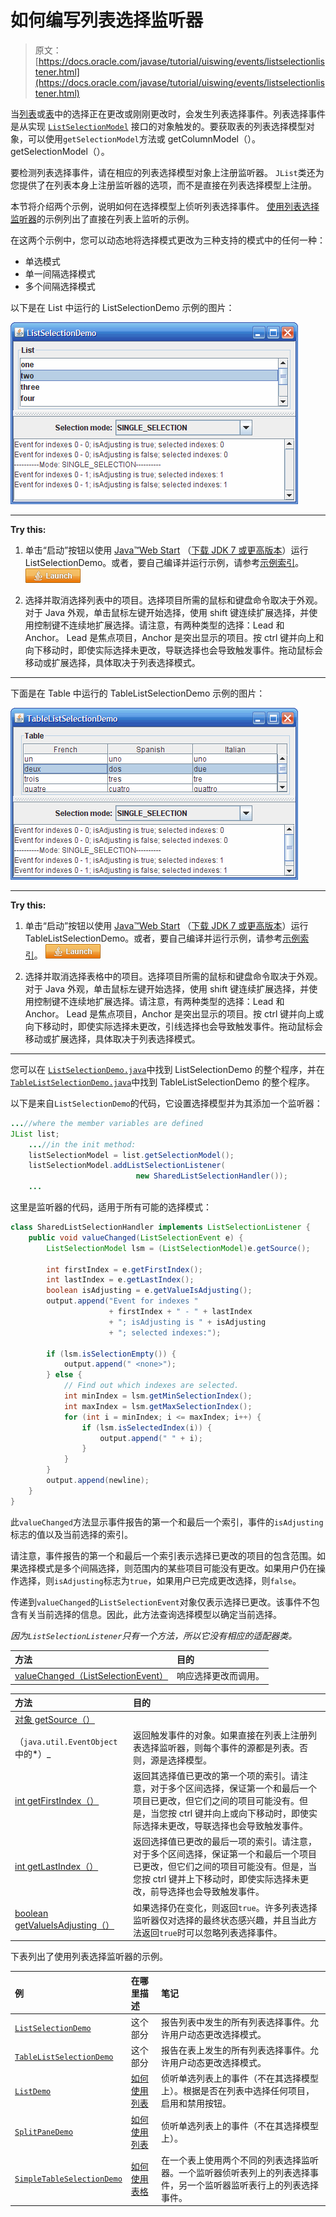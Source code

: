 # 如何编写列表选择监听器

> 原文： [https://docs.oracle.com/javase/tutorial/uiswing/events/listselectionlistener.html](https://docs.oracle.com/javase/tutorial/uiswing/events/listselectionlistener.html)

当[列表](../components/list.html)或[表](../components/table.html)中的选择正在更改或刚刚更改时，会发生列表选择事件。列表选择事件是从实现 [`ListSelectionModel`](https://docs.oracle.com/javase/8/docs/api/javax/swing/ListSelectionModel.html) 接口的对象触发的。要获取表的列表选择模型对象，可以使用`getSelectionModel`方法或 getColumnModel（）。getSelectionModel（）。

要检测列表选择事件，请在相应的列表选择模型对象上注册监听器。 `JList`类还为您提供了在列表本身上注册监听器的选项，而不是直接在列表选择模型上注册。

本节将介绍两个示例，说明如何在选择模型上侦听列表选择事件。 [使用列表选择监听器](#eg)的示例列出了直接在列表上监听的示例。

在这两个示例中，您可以动态地将选择模式更改为三种支持的模式中的任何一种：

*   单选模式
*   单一间隔选择模式
*   多个间隔选择模式

以下是在 List 中运行的 ListSelectionDemo 示例的图片：

![A snapshot of ListSelectionDemo, which demonstrates selection modes and list selection model.](img/f8e202290090e8544a5c17aa09067507.jpg)

* * *

**Try this:** 

1.  单击“启动”按钮以使用 [Java™Web Start](http://www.oracle.com/technetwork/java/javase/javawebstart/index.html) （[下载 JDK 7 或更高版本](http://www.oracle.com/technetwork/java/javase/downloads/index.html)）运行 ListSelectionDemo。或者，要自己编译并运行示例，请参考[示例索引](../examples/events/index.html#ListSelectionDemo)。 [![Launches the ListSelectionDemo example](img/4707a69a17729d71c56b2bdbbb4cc61c.jpg)](https://docs.oracle.com/javase/tutorialJWS/samples/uiswing/ListSelectionDemoProject/ListSelectionDemo.jnlp) 

2.  选择并取消选择列表中的项目。选择项目所需的鼠标和键盘命令取决于外观。对于 Java 外观，单击鼠标左键开始选择，使用 shift 键连续扩展选择，并使用控制键不连续地扩展选择。请注意，有两种类型的选择：Lead 和 Anchor。 Lead 是焦点项目，Anchor 是突出显示的项目。按 ctrl 键并向上和向下移动时，即使实际选择未更改，导联选择也会导致触发事件。拖动鼠标会移动或扩展选择，具体取决于列表选择模式。

* * *

下面是在 Table 中运行的 TableListSelectionDemo 示例的图片：

![A snapshot of TableListSelectionDemo, which demonstrates selection modes and list selection model.](img/763b5f51c4262665b9632cd59e42cf17.jpg)

* * *

**Try this:** 

1.  单击“启动”按钮以使用 [Java™Web Start](http://www.oracle.com/technetwork/java/javase/javawebstart/index.html) （[下载 JDK 7 或更高版本](http://www.oracle.com/technetwork/java/javase/downloads/index.html)）运行 TableListSelectionDemo。或者，要自己编译并运行示例，请参考[示例索引](../examples/events/index.html#TableListSelectionDemo)。 [![Launches the TableListSelectionDemo example](img/4707a69a17729d71c56b2bdbbb4cc61c.jpg)](https://docs.oracle.com/javase/tutorialJWS/samples/uiswing/TableListSelectionDemoProject/TableListSelectionDemo.jnlp) 

2.  选择并取消选择表格中的项目。选择项目所需的鼠标和键盘命令取决于外观。对于 Java 外观，单击鼠标左键开始选择，使用 shift 键连续扩展选择，并使用控制键不连续地扩展选择。请注意，有两种类型的选择：Lead 和 Anchor。 Lead 是焦点项目，Anchor 是突出显示的项目。按 ctrl 键并向上或向下移动时，即使实际选择未更改，引线选择也会导致触发事件。拖动鼠标会移动或扩展选择，具体取决于列表选择模式。

* * *

您可以在 [``ListSelectionDemo.java``](../examples/events/ListSelectionDemoProject/src/events/ListSelectionDemo.java)中找到 ListSelectionDemo 的整个程序，并在 [``TableListSelectionDemo.java``](../examples/events/TableListSelectionDemoProject/src/events/TableListSelectionDemo.java)中找到 TableListSelectionDemo 的整个程序。

以下是来自`ListSelectionDemo`的代码，它设置选择模型并为其添加一个监听器：

```java
...//where the member variables are defined
JList list;
    ...//in the init method:
    listSelectionModel = list.getSelectionModel();
    listSelectionModel.addListSelectionListener(
                            new SharedListSelectionHandler());
    ...

```

这里是监听器的代码，适用于所有可能的选择模式：

```java
class SharedListSelectionHandler implements ListSelectionListener {
    public void valueChanged(ListSelectionEvent e) {
        ListSelectionModel lsm = (ListSelectionModel)e.getSource();

        int firstIndex = e.getFirstIndex();
        int lastIndex = e.getLastIndex();
        boolean isAdjusting = e.getValueIsAdjusting();
        output.append("Event for indexes "
                      + firstIndex + " - " + lastIndex
                      + "; isAdjusting is " + isAdjusting
                      + "; selected indexes:");

        if (lsm.isSelectionEmpty()) {
            output.append(" <none>");
        } else {
            // Find out which indexes are selected.
            int minIndex = lsm.getMinSelectionIndex();
            int maxIndex = lsm.getMaxSelectionIndex();
            for (int i = minIndex; i <= maxIndex; i++) {
                if (lsm.isSelectedIndex(i)) {
                    output.append(" " + i);
                }
            }
        }
        output.append(newline);
    }
}

```

此`valueChanged`方法显示事件报告的第一个和最后一个索引，事件的`isAdjusting`标志的值以及当前选择的索引。

请注意，事件报告的第一个和最后一个索引表示选择已更改的项目的包含范围。如果选择模式是多个间隔选择，则范围内的某些项目可能没有更改。如果用户仍在操作选择，则`isAdjusting`标志为`true`，如果用户已完成更改选择，则`false`。

传递到`valueChanged`的`ListSelectionEvent`对象仅表示选择已更改。该事件不包含有关当前选择的信息。因此，此方法查询选择模型以确定当前选择。

*因为`ListSelectionListener`只有一个方法，所以它没有相应的适配器类。*

| 方法 | 目的 |
| :-- | :-- |
| [valueChanged（ListSelectionEvent）](https://docs.oracle.com/javase/8/docs/api/javax/swing/event/ListSelectionListener.html#valueChanged-javax.swing.ListSelectionEvent-) | 响应选择更改而调用。 |

| 方法 | 目的 |
| :-- | :-- |
| [对象 getSource（）](https://docs.oracle.com/javase/8/docs/api/java/util/EventObject.html#getSource--)
（`java.util.EventObject`中的*）_ | 返回触发事件的对象。如果直接在列表上注册列表选择监听器，则每个事件的源都是列表。否则，源是选择模型。 |
| [int getFirstIndex（）](https://docs.oracle.com/javase/8/docs/api/javax/swing/event/ListSelectionEvent.html#getFirstIndex--) | 返回其选择值已更改的第一个项的索引。请注意，对于多个区间选择，保证第一个和最后一个项目已更改，但它们之间的项目可能没有。但是，当您按 ctrl 键并向上或向下移动时，即使实际选择未更改，导联选择也会导致触发事件。 |
| [int getLastIndex（）](https://docs.oracle.com/javase/8/docs/api/javax/swing/event/ListSelectionEvent.html#getLastIndex--) | 返回选择值已更改的最后一项的索引。请注意，对于多个区间选择，保证第一个和最后一个项目已更改，但它们之间的项目可能没有。但是，当您按 ctrl 键并上下移动时，即使实际选择未更改，前导选择也会导致触发事件。 |
| [boolean getValueIsAdjusting（）](https://docs.oracle.com/javase/8/docs/api/javax/swing/event/ListSelectionEvent.html#getValueIsAdjusting--) | 如果选择仍在变化，则返回`true`。许多列表选择监听器仅对选择的最终状态感兴趣，并且当此方法返回`true`时可以忽略列表选择事件。 |

下表列出了使用列表选择监听器的示例。

| 例 | 在哪里描述 | 笔记 |
| :-- | :-- | :-- |
| [`ListSelectionDemo`](../examples/events/index.html#ListSelectionDemo) | 这个部分 | 报告列表中发生的所有列表选择事件。允许用户动态更改选择模式。 |
| [`TableListSelectionDemo`](../examples/events/index.html#TableListSelectionDemo) | 这个部分 | 报告在表上发生的所有列表选择事件。允许用户动态更改选择模式。 |
| [`ListDemo`](../examples/components/index.html#ListDemo) | [如何使用列表](../components/list.html) | 侦听单选列表上的事件（不在其选择模型上）。根据是否在列表中选择任何项目，启用和禁用按钮。 |
| [`SplitPaneDemo`](../examples/components/index.html#SplitPaneDemo) | [如何使用列表](../components/list.html) | 侦听单选列表上的事件（不在其选择模型上）。 |
| [`SimpleTableSelectionDemo`](../examples/components/index.html#SimpleTableSelectionDemo) | [如何使用表格](../components/table.html) | 在一个表上使用两个不同的列表选择监听器。一个监听器侦听表列上的列表选择事件，另一个监听器监听表行上的列表选择事件。 |